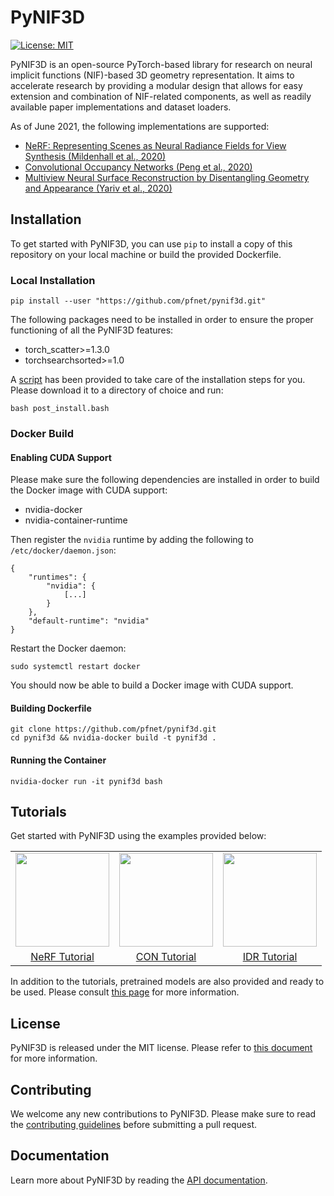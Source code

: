 # PyNIF3D

[![License: MIT](https://img.shields.io/badge/license-MIT-blue.svg)](https://github.com/pfnet/pynif3d/blob/master/LICENSE)

PyNIF3D is an open-source PyTorch-based library for research on neural implicit
functions (NIF)-based 3D geometry representation. It aims to accelerate research by 
providing a modular design that allows for easy extension and combination of NIF-related
components, as well as readily available paper implementations and dataset loaders.

As of June 2021, the following implementations are supported:

- [NeRF: Representing Scenes as Neural Radiance Fields for View Synthesis (Mildenhall et al., 2020)](https://arxiv.org/abs/2003.08934)
- [Convolutional Occupancy Networks (Peng et al., 2020)](https://arxiv.org/abs/2003.04618)
- [Multiview Neural Surface Reconstruction by Disentangling Geometry and Appearance (Yariv et al., 2020)](https://arxiv.org/abs/2003.09852)

## Installation

To get started with PyNIF3D, you can use `pip` to install a copy of this repository on
your local machine or build the provided Dockerfile.

### Local Installation

```
pip install --user "https://github.com/pfnet/pynif3d.git"
```

The following packages need to be installed in order to ensure the proper functioning of
all the PyNIF3D features:

- torch_scatter>=1.3.0
- torchsearchsorted>=1.0

A [script](https://github.com/pfnet/pynif3d/blob/main/post_install.bash) has been
provided to take care of the installation steps for you. Please download it to a
directory of choice and run:

```
bash post_install.bash
```

### Docker Build

#### Enabling CUDA Support

Please make sure the following dependencies are installed in order to build the Docker 
image with CUDA support:

- nvidia-docker
- nvidia-container-runtime

Then register the `nvidia` runtime by adding the following to `/etc/docker/daemon.json`:
```
{
    "runtimes": {
        "nvidia": {
            [...]
        }
    },
    "default-runtime": "nvidia"
}
```

Restart the Docker daemon:
```
sudo systemctl restart docker
```

You should now be able to build a Docker image with CUDA support.

#### Building Dockerfile

```
git clone https://github.com/pfnet/pynif3d.git
cd pynif3d && nvidia-docker build -t pynif3d .
```

#### Running the Container

```
nvidia-docker run -it pynif3d bash
```


## Tutorials

Get started with PyNIF3D using the examples provided below:

<table style="text-align: center;">
  <tr>
    <td>
        <img src="https://camo.githubusercontent.com/88a39df6c735d3b11571504bcacf9c6a322c743b463e0784fe66d936b8e3f688/68747470733a2f2f70656f706c652e656563732e6265726b656c65792e6564752f7e626d696c642f6e6572662f6c65676f5f3230306b5f323536772e676966" height="150px" alt=""/>
    </td>
    <td>
        <img src="https://github.com/autonomousvision/convolutional_occupancy_networks/raw/master/media/teaser_matterport.gif" height="150px" alt=""/>
    </td>
    <td>
        <img src="https://user-images.githubusercontent.com/1044197/123730898-1ca15900-d8d2-11eb-9125-426c8a6f4f82.gif" height="150px" alt=""/>
    </td>
  </tr>
  <tr>
    <td>
        <a href="https://github.com/pfnet/pynif3d/blob/master/examples/nerf/README.md">NeRF Tutorial</a>
    </td>
    <td>
        <a href="https://github.com/pfnet/pynif3d/blob/master/examples/con/README.md">CON Tutorial</a>
    </td>
    <td>
        <a href="https://github.com/pfnet/pynif3d/blob/master/examples/idr/README.md">IDR Tutorial</a>
    </td>
  </tr>
</table>

In addition to the tutorials, pretrained models are also provided and ready to be used.
Please consult [this page](https://github.com/pfnet/pynif3d/blob/master/examples/pretrained_models.md) for more information.

## License

PyNIF3D is released under the MIT license. Please refer to [this document](https://github.com/pfnet/pynif3d/blob/master/LICENSE) for more information.

## Contributing

We welcome any new contributions to PyNIF3D. Please make sure to read
the [contributing guidelines](https://github.com/pfnet/pynif3d/blob/master/CONTRIBUTING.md)
before submitting a pull request.

## Documentation

Learn more about PyNIF3D by reading
the [API documentation](http://pynif3d.readthedocs.org/).

